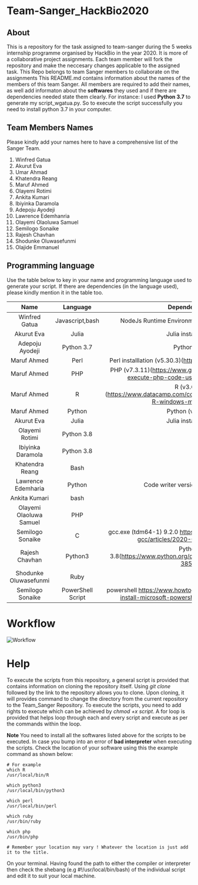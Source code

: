 # Team-Sanger_HackBio2020

## About
This is a repository for the task assigned to team-sanger during the 5 weeks internship programme organised by HackBio in the year 2020. It is more of a collaborative project assignments. Each team member will fork the repository and make the neccesary changes applicable to the assigned task. 
This Repo belongs to team Sanger members to collaborate on the assignments
This README.md contains information about the names of the members of this team Sanger. All members are required to add their names, as well add informaton about the **softwares** they used and if there are dependencies needed state them clearly.
For instance: I used **Python 3.7** to generate my script_wgatua.py. So to execute the script successfully you need to install python 3.7 in your computer. 

## Team Members Names
Please kindly add your names here to have a comprehensive list of the Sanger Team.

1. Winfred Gatua
2. Akurut Eva
3. Umar Ahmad
4. Khatendra Reang
5. Maruf Ahmed
6. Olayemi Rotimi
7. Ankita Kumari
8. Ibiyinka Daramola
9. Adepoju Ayodeji
10. Lawrence Edemhanria
11. Olayemi Olaoluwa Samuel
12. Semilogo Sonaike
13. Rajesh Chavhan
14. Shodunke Oluwasefunmi
15. Olajide Emmanuel
## Programming language

Use the table below to key in your name and programming language used to generate your script. If there are dependencies (in the language used), please kindly mention it in the table too. 

|      Name     |  Language  | Dependencies |
|:-------------:|:----------:|:------------:|
| Winfred Gatua | Javascript,bash |  NodeJs Runtime Environment Download,[nodelink](https://nodejs.org/en/download/) |
| Akurut Eva    |Julia       |  Julia installation  |
|Adepoju Ayodeji| Python 3.7 | Python 3.7  
|  Maruf Ahmed  |      Perl     |       Perl installlation (v5.30.3)(https://www.perl.org/get.html)      |
|  Maruf Ahmed  |      PHP     |       PHP (v7.3.11)(https://www.geeksforgeeks.org/how-to-execute-php-code-using-command-line/)      |
|  Maruf Ahmed  |      R     |       R (v3.6.3)(https://www.datacamp.com/community/tutorials/installing-R-windows-mac-ubuntu)      |
|  Maruf Ahmed  |      Python     |      Python (v3.7.7)      |
| Akurut Eva    |Julia       |  Julia installation      |
| Olayemi Rotimi| Python 3.8
|  Ibiyinka Daramola        |  Python 3.8             | 
| Khatendra Reang|        Bash |
|Lawrence Edemharia|Python|Code writer version 4.1 Build 39
|Ankita Kumari | bash
|Olayemi Olaoluwa Samuel | PHP  
|Semilogo Sonaike|C|gcc.exe (tdm64-1) 9.2.0 https://jmeubank.github.io/tdm-gcc/articles/2020-03/9.2.0-release|
| Rajesh Chavhan | Python3 | Python 3.8(https://www.python.org/downloads/release/python-385/)
|Shodunke Oluwasefunmi |Ruby |
|Semilogo Sonaike|PowerShell Script|powershell https://www.howtogeek.com/267858/how-to-install-microsoft-powershell-on-linux-or-os-x/|

# Workflow
![Workflow](https://github.com/winfrednyoroka/TeamSanger_HackBio2020/blob/master/Flowchart.png)


# Help
To execute the scripts from this repository, a general script is provided that contains information on cloning the repository itself. Using *git clone* followed by the link to the repository allows you to clone. Upon cloning, it will provides command to change the directory from the current repository to the Team_Sanger Repository. To execute the scripts, you need to add rights to execute which can be achieved by *chmod +x script*. A for loop is provided that helps loop through each and every script and execute as per the commands within the loop. 

**Note**
You need to install all the softwares listed above for the scripts to be executed. 
In case you bump into an error of **bad interpreter** when executing the scripts. Check the location of your software using this the example command as shown below:

```
# For example
which R
/usr/local/bin/R

which python3
/usr/local/bin/python3

which perl
/usr/local/bin/perl

which ruby
/usr/bin/ruby

which php
/usr/bin/php

# Remember your location may vary ! Whatever the location is just add it to the title.
```

On your terminal. Having found the path to either the compiler or interpreter then check the shebang (e.g #!/usr/local/bin/bash) of the individual script and edit it to suit your local machine.
